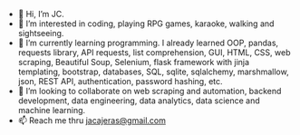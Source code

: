 - 👋 Hi, I’m JC.
- 👀 I’m interested in coding, playing RPG games, karaoke, walking and sightseeing.
- 🌱 I’m currently learning programming. I already learned OOP, pandas, requests library, API requests, list comprehension, GUI, HTML, CSS, web scraping, Beautiful Soup, Selenium, flask framework with jinja templating, bootstrap, databases, SQL, sqlite, sqlalchemy, marshmallow, json, REST API, authentication, password hashing, etc.
- 💞️ I’m looking to collaborate on web scraping and automation, backend development, data engineering, data analytics, data science and machine learning.
- 📫 Reach me thru jacajeras@gmail.com

<!---
Jhenda2022/Jhenda2022 is a ✨ special ✨ repository because its `README.md` (this file) appears on your GitHub profile.
You can click the Preview link to take a look at your changes.
--->
